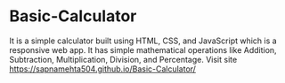 # Basic-Calculator
It is a simple calculator built using HTML, CSS, and JavaScript which is a responsive web app. It has simple mathematical operations like Addition, Subtraction, Multiplication, Division, and Percentage. Visit site  https://sapnamehta504.github.io/Basic-Calculator/

